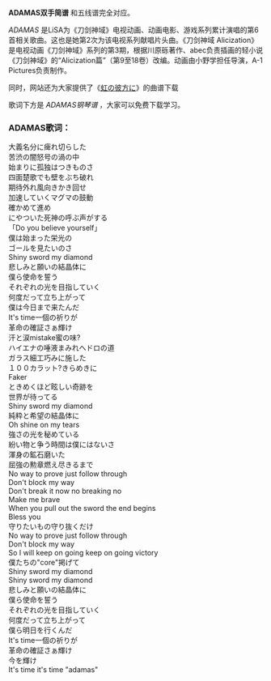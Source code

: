 

**ADAMAS双手简谱** 和五线谱完全对应。

_ADAMAS_ 是LiSA为《刀剑神域》电视动画、动画电影、游戏系列累计演唱的第6首相关歌曲。这也是她第2次为该电视系列献唱片头曲。《刀剑神域
Alicization》是电视动画《刀剑神域》系列的第3期，根据川原砾著作、abec负责插画的轻小说《刀剑神域》的“Alicization篇”（第9至18卷）改编。动画由小野学担任导演，A-1
Pictures负责制作。

同时，网站还为大家提供了《[虹の彼方に](Music-10303-虹の彼方に-刀剑神域-Alicization-OST.html
"虹の彼方に")》的曲谱下载

歌词下方是 _ADAMAS钢琴谱_ ，大家可以免费下载学习。

### ADAMAS歌词：

大義名分に痺れ切らした  
苦渋の闇怒号の渦の中  
始まりに孤独はつきものさ  
四面楚歌でも壁をぶち破れ  
期待外れ風向きかき回せ  
加速していくマグマの鼓動  
確かめて進め  
にやついた死神の呼ぶ声がする  
「Do you believe yourself」  
僕は始まった栄光の  
ゴールを見たいのさ  
Shiny sword my diamond  
悲しみと願いの結晶体に  
僕ら使命を誓う  
それぞれの光を目指していく  
何度だって立ち上がって  
僕は今日まで来たんだ  
It's time一個の祈りが  
革命の確証さぁ輝け  
汗と涙mistake蜜の味?  
ハイエナの唾液まみれへドロの道  
ガラス細工巧みに施した  
１００カラット?きらめきに  
Faker  
ときめくほど眩しい奇跡を  
世界が待ってる  
Shiny sword my diamond  
純粋と希望の結晶体に  
Oh shine on my tears  
強さの光を秘めている  
紛い物と争う時間は僕にはないさ  
渾身の鉱石磨いた  
屈強の勲章燃え尽きるまで  
No way to prove just follow through  
Don't block my way  
Don't break it now no breaking no  
Make me brave  
When you pull out the sword the end begins  
Bless you  
守りたいもの守り抜くだけ  
No way to prove just follow through  
Don't block my way  
So I will keep on going keep on going victory  
僕たちの"core"掲げて  
Shiny sword my diamond  
Shiny sword my diamond  
悲しみと願いの結晶体に  
僕ら使命を誓う  
それぞれの光を目指していく  
何度だって立ち上がって  
僕ら明日を行くんだ  
It's time一個の祈りが  
革命の確証さぁ輝け  
今を輝け  
It's time it's time "adamas"

